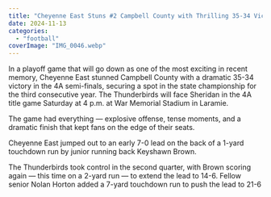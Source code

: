 ```yaml
---
title: "Cheyenne East Stuns #2 Campbell County with Thrilling 35-34 Victory in Semi-Finals"
date: 2024-11-13
categories: 
  - "football"
coverImage: "IMG_0046.webp"
---
```


In a playoff game that will go down as one of the most exciting in recent memory, Cheyenne East stunned Campbell County with a dramatic 35-34 victory in the 4A semi-finals, securing a spot in the state championship for the third consecutive year. The Thunderbirds will face Sheridan in the 4A title game Saturday at 4 p.m. at War Memorial Stadium in Laramie.

The game had everything — explosive offense, tense moments, and a dramatic finish that kept fans on the edge of their seats.

Cheyenne East jumped out to an early 7-0 lead on the back of a 1-yard touchdown run by junior running back Keyshawn Brown.

The Thunderbirds took control in the second quarter, with Brown scoring again — this time on a 2-yard run — to extend the lead to 14-6. Fellow senior Nolan Horton added a 7-yard touchdown run to push the lead to 21-6
